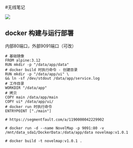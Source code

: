 #无线笔记

![](tips.gif)

## docker 构建与运行部署

内部80端口，外部9091端口（可改）

    # 基础镜像
    FROM alpine:3.12
    RUN mkdir -p "/data/app/data"
    # docker build 时执行命令 - 创建目录
    RUN mkdir -p "/data/app/ui" \
    && ln -sf /dev/stdout /data/app/service.log
    # 工作目录
    WORKDIR "/data/app"
    # 拷贝
    COPY main /data/app/main
    COPY ui* /data/app/ui/
    # docker run 时执行命令
    ENTRYPOINT ["./main"]

    # https://segmentfault.com/a/1190000042229902

    # docker run -d --name NovelMap -p 9091:80 -v /mnt/data_sda1/DockerData:/data/app/data novelmap:v1.0.1

    # docker build -t novelmap:v1.0.1 .